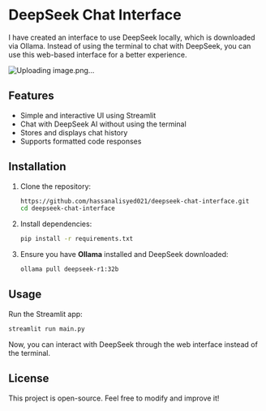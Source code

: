 # DeepSeek Chat Interface

I have created an interface to use DeepSeek locally, which is downloaded via Ollama. Instead of using the terminal to chat with DeepSeek, you can use this web-based interface for a better experience.

![Uploading image.png…]()


## Features
- Simple and interactive UI using Streamlit
- Chat with DeepSeek AI without using the terminal
- Stores and displays chat history
- Supports formatted code responses

## Installation
1. Clone the repository:
   ```sh
   https://github.com/hassanalisyed021/deepseek-chat-interface.git
   cd deepseek-chat-interface
   ```
2. Install dependencies:
   ```sh
   pip install -r requirements.txt
   ```
3. Ensure you have **Ollama** installed and DeepSeek downloaded:
   ```sh
   ollama pull deepseek-r1:32b
   ```

## Usage
Run the Streamlit app:
```sh
streamlit run main.py
```
Now, you can interact with DeepSeek through the web interface instead of the terminal.

## License
This project is open-source. Feel free to modify and improve it!


